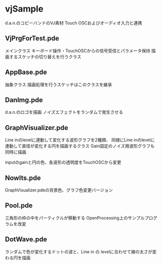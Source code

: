 # vjSample

d.a.n.のコピーバンドのVJ素材
Touch OSCおよびオーディオ入力と連携


## VjPrgForTest.pde
メインクラス
キーボード操作・TouchOSCからの信号受信とパラメータ保持
描画するスケッチの切り替えを行うクラス


## AppBase.pde
抽象クラス
描画処理を行うスケッチはこのクラスを継承

## DanImg.pde
d.a.n.のロゴを描画
ノイズエフェクトをランダムで発生させる

## GraphVisualizer.pde
Line inのlevelに連動して変化する波形グラフを2種類、
同様にLine inのlevelに連動して直径が変化する円を描画するクラス
Gain固定のノイズ用波形グラフも同時に描画

inputのgainと円の色、各波形の透明度をTouchOSCから変更

## NowIts.pde
GraphVisualizer.pdeの背景色、グラフ色変更バージョン

## Pool.pde
三角形の枠の中をパーティクルが移動する
OpenProcessing上のサンプルプログラムを改変

## DotWave.pde
ランダムで色が変化するドットの波と、Line in の levelに合わせて線の太さが変わる円を描画


